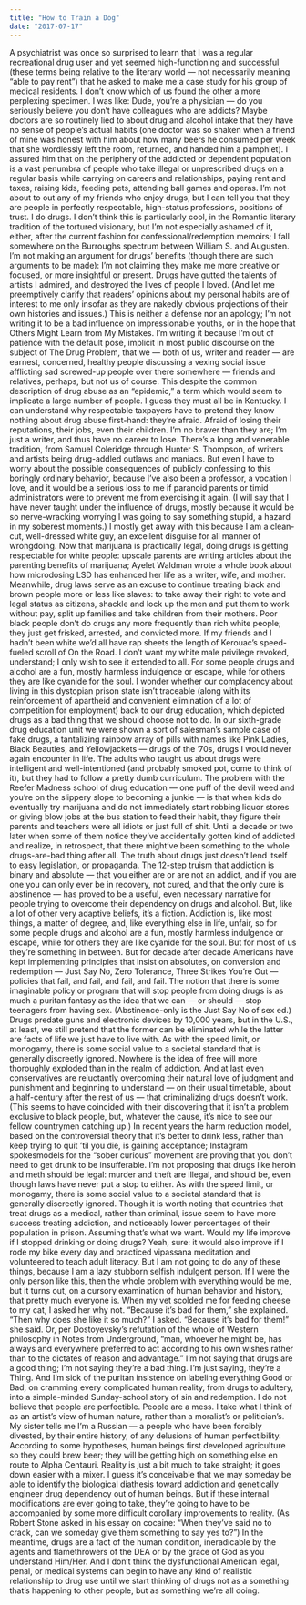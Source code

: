 ```yaml
---
title: "How to Train a Dog"
date: "2017-07-17"
---
```


A psychiatrist was once so surprised to learn that I was a regular recreational drug user and yet seemed high-functioning and successful (these terms being relative to the literary world — not necessarily meaning “able to pay rent”) that he asked to make me a case study for his group of medical residents. I don’t know which of us found the other a more perplexing specimen. I was like: Dude, you’re a physician — do you seriously believe you don’t have colleagues who are addicts? Maybe doctors are so routinely lied to about drug and alcohol intake that they have no sense of people’s actual habits (one doctor was so shaken when a friend of mine was honest with him about how many beers he consumed per week that she wordlessly left the room, returned, and handed him a pamphlet). I assured him that on the periphery of the addicted or dependent population is a vast penumbra of people who take illegal or unprescribed drugs on a regular basis while carrying on careers and relationships, paying rent and taxes, raising kids, feeding pets, attending ball games and operas. I’m not about to out any of my friends who enjoy drugs, but I can tell you that they are people in perfectly respectable, high-status professions, positions of trust.
I do drugs. I don’t think this is particularly cool, in the Romantic literary tradition of the tortured visionary, but I’m not especially ashamed of it, either, after the current fashion for confessional/redemption memoirs; I fall somewhere on the Burroughs spectrum between William S. and Augusten. I’m not making an argument for drugs’ benefits (though there are such arguments to be made): I’m not claiming they make me more creative or focused, or more insightful or present. Drugs have gutted the talents of artists I admired, and destroyed the lives of people I loved. (And let me preemptively clarify that readers’ opinions about my personal habits are of interest to me only insofar as they are nakedly obvious projections of their own histories and issues.) This is neither a defense nor an apology; I’m not writing it to be a bad influence on impressionable youths, or in the hope that Others Might Learn from My Mistakes. I’m writing it because I’m out of patience with the default pose, implicit in most public discourse on the subject of The Drug Problem, that we — both of us, writer and reader — are earnest, concerned, healthy people discussing a vexing social issue afflicting sad screwed-up people over there somewhere — friends and relatives, perhaps, but not us of course. This despite the common description of drug abuse as an “epidemic,” a term which would seem to implicate a large number of people. I guess they must all be in Kentucky.
I can understand why respectable taxpayers have to pretend they know nothing about drug abuse first-hand: they’re afraid. Afraid of losing their reputations, their jobs, even their children. I’m no braver than they are; I’m just a writer, and thus have no career to lose. There’s a long and venerable tradition, from Samuel Coleridge through Hunter S. Thompson, of writers and artists being drug-addled outlaws and maniacs. But even I have to worry about the possible consequences of publicly confessing to this boringly ordinary behavior, because I’ve also been a professor, a vocation I love, and it would be a serious loss to me if paranoid parents or timid administrators were to prevent me from exercising it again. (I will say that I have never taught under the influence of drugs, mostly because it would be so nerve-wracking worrying I was going to say something stupid, a hazard in my soberest moments.)
I mostly get away with this because I am a clean-cut, well-dressed white guy, an excellent disguise for all manner of wrongdoing. Now that marijuana is practically legal, doing drugs is getting respectable for white people: upscale parents are writing articles about the parenting benefits of marijuana; Ayelet Waldman wrote a whole book about how microdosing LSD has enhanced her life as a writer, wife, and mother. Meanwhile, drug laws serve as an excuse to continue treating black and brown people more or less like slaves: to take away their right to vote and legal status as citizens, shackle and lock up the men and put them to work without pay, split up families and take children from their mothers. Poor black people don’t do drugs any more frequently than rich white people; they just get frisked, arrested, and convicted more. If my friends and I hadn’t been white we’d all have rap sheets the length of Kerouac’s speed-fueled scroll of On the Road. I don’t want my white male privilege revoked, understand; I only wish to see it extended to all.
For some people drugs and alcohol are a fun, mostly harmless indulgence or escape, while for others they are like cyanide for the soul.
I wonder whether our complacency about living in this dystopian prison state isn’t traceable (along with its reinforcement of apartheid and convenient elimination of a lot of competition for employment) back to our drug education, which depicted drugs as a bad thing that we should choose not to do. In our sixth-grade drug education unit we were shown a sort of salesman’s sample case of fake drugs, a tantalizing rainbow array of pills with names like Pink Ladies, Black Beauties, and Yellowjackets — drugs of the ’70s, drugs I would never again encounter in life. The adults who taught us about drugs were intelligent and well-intentioned (and probably smoked pot, come to think of it), but they had to follow a pretty dumb curriculum. The problem with the Reefer Madness school of drug education — one puff of the devil weed and you’re on the slippery slope to becoming a junkie — is that when kids do eventually try marijuana and do not immediately start robbing liquor stores or giving blow jobs at the bus station to feed their habit, they figure their parents and teachers were all idiots or just full of shit. Until a decade or two later when some of them notice they’ve accidentally gotten kind of addicted and realize, in retrospect, that there might’ve been something to the whole drugs-are-bad thing after all.
The truth about drugs just doesn’t lend itself to easy legislation, or propaganda. The 12-step truism that addiction is binary and absolute — that you either are or are not an addict, and if you are one you can only ever be in recovery, not cured, and that the only cure is abstinence — has proved to be a useful, even necessary narrative for people trying to overcome their dependency on drugs and alcohol. But, like a lot of other very adaptive beliefs, it’s a fiction. Addiction is, like most things, a matter of degree, and, like everything else in life, unfair, so for some people drugs and alcohol are a fun, mostly harmless indulgence or escape, while for others they are like cyanide for the soul. But for most of us they’re something in between.
But for decade after decade Americans have kept implementing principles that insist on absolutes, on conversion and redemption — Just Say No, Zero Tolerance, Three Strikes You’re Out — policies that fail, and fail, and fail, and fail. The notion that there is some imaginable policy or program that will stop people from doing drugs is as much a puritan fantasy as the idea that we can — or should — stop teenagers from having sex. (Abstinence-only is the Just Say No of sex ed.) Drugs predate guns and electronic devices by 10,000 years, but in the U.S., at least, we still pretend that the former can be eliminated while the latter are facts of life we just have to live with.
As with the speed limit, or monogamy, there is some social value to a societal standard that is generally discreetly ignored.
Nowhere is the idea of free will more thoroughly exploded than in the realm of addiction. And at last even conservatives are reluctantly overcoming their natural love of judgment and punishment and beginning to understand — on their usual timetable, about a half-century after the rest of us — that criminalizing drugs doesn’t work. (This seems to have coincided with their discovering that it isn’t a problem exclusive to black people, but, whatever the cause, it’s nice to see our fellow countrymen catching up.) In recent years the harm reduction model, based on the controversial theory that it’s better to drink less, rather than keep trying to quit ’til you die, is gaining acceptance; Instagram spokesmodels for the “sober curious” movement are proving that you don’t need to get drunk to be insufferable. I’m not proposing that drugs like heroin and meth should be legal: murder and theft are illegal, and should be, even though laws have never put a stop to either. As with the speed limit, or monogamy, there is some social value to a societal standard that is generally discreetly ignored. Though it is worth noting that countries that treat drugs as a medical, rather than criminal, issue seem to have more success treating addiction, and noticeably lower percentages of their population in prison. Assuming that’s what we want.
Would my life improve if I stopped drinking or doing drugs? Yeah, sure: it would also improve if I rode my bike every day and practiced vipassana meditation and volunteered to teach adult literacy. But I am not going to do any of these things, because I am a lazy stubborn selfish indulgent person. If I were the only person like this, then the whole problem with everything would be me, but it turns out, on a cursory examination of human behavior and history, that pretty much everyone is. When my vet scolded me for feeding cheese to my cat, I asked her why not. “Because it’s bad for them,” she explained. “Then why does she like it so much?” I asked. “Because it’s bad for them!” she said. Or, per Dostoyevsky’s refutation of the whole of Western philosophy in Notes from Underground, “man, whoever he might be, has always and everywhere preferred to act according to his own wishes rather than to the dictates of reason and advantage.”
I’m not saying that drugs are a good thing; I’m not saying they’re a bad thing. I’m just saying, they’re a Thing. And I’m sick of the puritan insistence on labeling everything Good or Bad, on cramming every complicated human reality, from drugs to adultery, into a simple-minded Sunday-school story of sin and redemption. I do not believe that people are perfectible. People are a mess. I take what I think of as an artist’s view of human nature, rather than a moralist’s or politician’s. My sister tells me I’m a Russian — a people who have been forcibly divested, by their entire history, of any delusions of human perfectibility. According to some hypotheses, human beings first developed agriculture so they could brew beer; they will be getting high on something else en route to Alpha Centauri. Reality is just a bit much to take straight; it goes down easier with a mixer. I guess it’s conceivable that we may someday be able to identify the biological diathesis toward addiction and genetically engineer drug dependency out of human beings. But if these internal modifications are ever going to take, they’re going to have to be accompanied by some more difficult corollary improvements to reality. (As Robert Stone asked in his essay on cocaine: “When they’ve said no to crack, can we someday give them something to say yes to?”) In the meantime, drugs are a fact of the human condition, ineradicable by the agents and flamethrowers of the DEA or by the grace of God as you understand Him/Her. And I don’t think the dysfunctional American legal, penal, or medical systems can begin to have any kind of realistic relationship to drug use until we start thinking of drugs not as a something that’s happening to other people, but as something we’re all doing.
